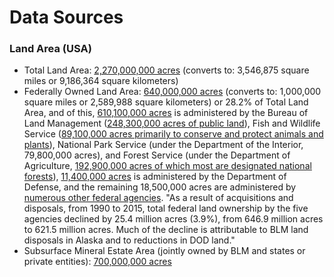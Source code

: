 # Data Sources

### Land Area (USA)

- Total Land Area: [2,270,000,000 acres](https://fas.org/sgp/crs/misc/R42346.pdf) (converts to: 3,546,875 square miles or 9,186,364 square kilometers)
- Federally Owned Land Area: [640,000,000 acres](https://fas.org/sgp/crs/misc/R42346.pdf) (converts to: 1,000,000 square miles or 2,589,988 square kilometers) or 28.2% of Total Land Area, and of this, [610,100,000 acres](https://fas.org/sgp/crs/misc/R42346.pdf) is administered by the Bureau of Land Management ([248,300,000 acres of public land](https://fas.org/sgp/crs/misc/R42346.pdf)), Fish and Wildlife Service ([89,100,000 acres primarily to conserve and protect animals and plants](https://fas.org/sgp/crs/misc/R42346.pdf)), National Park Service (under the Department of the Interior, 79,800,000 acres), and Forest Service (under the Department of Agriculture, [192,900,000 acres of which most are designated national forests](https://fas.org/sgp/crs/misc/R42346.pdf)), [11,400,000 acres](https://fas.org/sgp/crs/misc/R42346.pdf) is administered by the Department of Defense, and the remaining 18,500,000 acres are administered by [numerous other federal agencies](https://fas.org/sgp/crs/misc/R42346.pdf).  "As a result of acquisitions and disposals, from 1990 to 2015, total federal land ownership by the five agencies declined by 25.4 million acres (3.9%), from 646.9 million acres to 621.5 million acres. Much of the decline is attributable to BLM land disposals in Alaska and to reductions in DOD land."
- Subsurface Mineral Estate Area (jointly owned by BLM and states or private entities):  [700,000,000 acres](https://fas.org/sgp/crs/misc/R42346.pdf)
